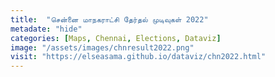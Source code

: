 ```yaml
---
title:  "சென்னை மாநகராட்சி தேர்தல் முடிவுகள் 2022"
metadate: "hide"
categories: [Maps, Chennai, Elections, Dataviz]
image: "/assets/images/chnresult2022.png"
visit: "https://elseasama.github.io/dataviz/chn2022.html"
---
```

